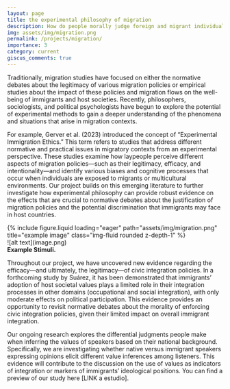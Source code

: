 ```yaml
---
layout: page
title: the experimental philosophy of migration
description: How do people morally judge foreign and migrant individuals?
img: assets/img/migration.png
permalink: /projects/migration/
importance: 3
category: current
giscus_comments: true
---
```


Traditionally, migration studies have focused on either the normative debates about the legitimacy of various migration policies or empirical studies about the impact of these policies and migration flows on the well-being of immigrants and host societies. Recently, philosophers, sociologists, and political psychologists have begun to explore the potential of experimental methods to gain a deeper understanding of the phenomena and situations that arise in migration contexts.

For example, Gerver et al. (2023) introduced the concept of “Experimental Immigration Ethics.” This term refers to studies that address different normative and practical issues in migratory contexts from an experimental perspective. These studies examine how laypeople perceive different aspects of migration policies—such as their legitimacy, efficacy, and intentionality—and identify various biases and cognitive processes that occur when individuals are exposed to migrants or multicultural environments.
Our project builds on this emerging literature to further investigate how experimental philosophy can provide robust evidence on the effects that are crucial to normative debates about the justification of migration policies and the potential discrimination that immigrants may face in host countries.

<div class="row justify-content-center">
    <div class="col-sm" style="max-width: 500px; width: 100%;">
        {% include figure.liquid loading="eager" path="assets/img/migration.png" title="example image" class="img-fluid rounded z-depth-1" %}
    </div>
</div>
![alt text](image.png)
<div class="caption">
    <b>Example Stimuli.</b>
</div>

Throughout our project, we have uncovered new evidence regarding the efficacy—and ultimately, the legitimacy—of civic integration policies. In a forthcoming study by Suárez, it has been demonstrated that immigrants’ adoption of host societal values plays a limited role in their integration processes in other domains (occupational and social integration), with only moderate effects on political participation. This evidence provides an opportunity to revisit normative debates about the morality of enforcing civic integration policies, given their limited impact on overall immigrant integration.

Our ongoing research explores the differential judgments people make when inferring the values of speakers based on their national background. Specifically, we are investigating whether native versus immigrant speakers expressing opinions elicit different value inferences among listeners. This evidence will contribute to the discussion on the use of values as indicators of integration or markers of immigrants’ ideological positions. You can find a preview of our study here [LINK a estudio].

